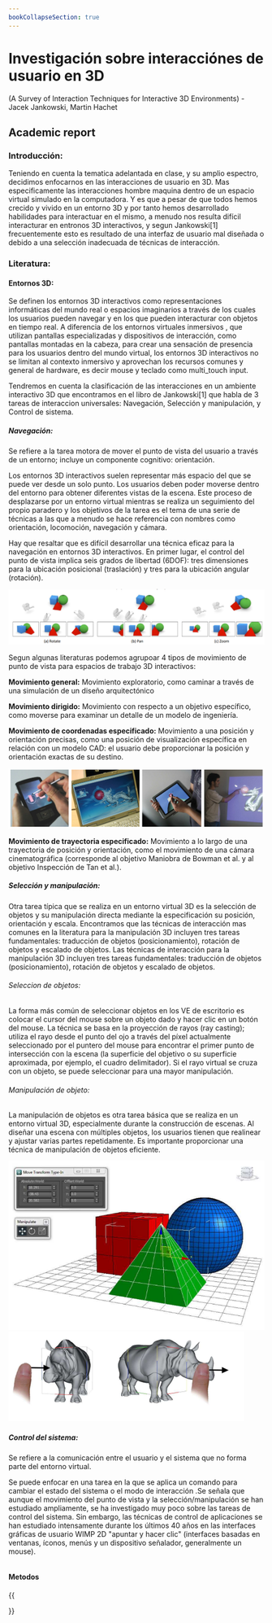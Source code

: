 ```yaml
---
bookCollapseSection: true
---
```

# Investigación sobre interacciónes de usuario en 3D
(A Survey of Interaction Techniques for Interactive 3D Environments) - Jacek Jankowski, Martin Hachet
## Academic report

### Introducción:

Teniendo en cuenta la tematica adelantada en clase, y su amplio espectro, decidimos enfocarnos en las interacciones de usuario en 3D.
Mas especificamente las interacciones hombre maquina dentro de un espacio virtual simulado en la computadora. Y es que a pesar de que todos 
hemos crecido y vivido en un entorno 3D y por tanto hemos desarrollado habilidades para interactuar en el mismo, a menudo nos resulta difícil interacturar en entronos 3D interactivos, y segun Jankowski[1] frecuentemente esto es resultado de una interfaz de usuario mal diseñada o debido a una selección inadecuada de técnicas de interacción.



### Literatura:

#### Entornos 3D:

Se definen los entornos 3D interactivos como representaciones informáticas del mundo real o espacios imaginarios a través de los cuales los usuarios pueden navegar y en los que pueden interacturar con objetos en tiempo real. A diferencia de los entornos virtuales inmersivos , que utilizan pantallas especializadas y dispositivos de interacción, como pantallas montadas en la cabeza, para crear una sensación de presencia para los usuarios dentro del mundo virtual, los entornos 3D interactivos no se limitan al contexto inmersivo y aprovechan los recursos comunes y general de hardware, es decir mouse y teclado como multi_touch input.

Tendremos en cuenta la clasificación de las interacciones en un ambiente interactivo 3D que encontramos en el libro de Jankowski[1] que habla de 3 tareas de interaccion universales: Navegación, Selección y manipulación, y Control de sistema. 

##### Navegación: 
Se refiere a la tarea motora de mover el punto de vista del usuario a través de un entorno; incluye un componente cognitivo: orientación.

Los entornos 3D interactivos suelen representar más espacio del que se puede ver desde un solo punto. Los usuarios deben poder moverse dentro del entorno para obtener diferentes vistas de la escena. Este proceso de desplazarse por un entorno virtual mientras se realiza un seguimiento del propio paradero y los objetivos de la tarea es el tema de una serie de técnicas a las que a menudo se hace referencia con nombres como orientación, locomoción, navegación y cámara.

Hay que resaltar que es difícil desarrollar una técnica eficaz para la navegación en entornos 3D interactivos. En primer lugar, el control del punto de vista implica seis grados de libertad (6DOF): tres dimensiones para la ubicación posicional (traslación) y tres para la ubicación angular (rotación).

<img src="../../../images/trees1.png"  />

Segun algunas literaturas podemos agrupoar 4 tipos de movimiento de punto de vista para espacios de trabajo 3D interactivos:

**Movimiento general:** Movimiento exploratorio, como caminar a través de una simulación de un diseño arquitectónico 

**Movimiento dirigido:** Movimiento con respecto a un objetivo específico, como moverse para examinar un detalle de un modelo de ingeniería.

**Movimiento de coordenadas especificado:**  Movimiento a una posición y orientación precisas, como una posición de visualización específica en relación con un modelo CAD: el usuario debe proporcionar la posición y orientación exactas de su destino. 

<img src="../../../images/trees2.png"  />

**Movimiento de trayectoria especificado:** Movimiento a lo largo de una trayectoria de posición y orientación, como el movimiento de una cámara cinematográfica (corresponde al objetivo Maniobra de Bowman et al. y al objetivo Inspección de Tan et al.).

##### Selección y manipulación: 
Otra tarea típica que se realiza en un entorno virtual 3D es la selección de objetos y su manipulación directa mediante la especificación su posición, orientación y escala. Encontramos que las técnicas de interacción mas comunes en la literatura para la manipulación 3D  incluyen tres tareas fundamentales: traducción de objetos (posicionamiento), rotación de objetos y escalado de objetos.
Las técnicas de interacción para la manipulación 3D incluyen tres tareas fundamentales: traducción de objetos (posicionamiento), rotación de objetos y escalado de objetos.

###### Seleccion de objetos:
La forma más común de seleccionar objetos en los VE de escritorio es colocar el cursor del mouse sobre un objeto dado y hacer clic en un botón del mouse. La técnica se basa en la proyección de rayos (ray casting); utiliza el rayo desde el punto del ojo a través del píxel actualmente seleccionado por el puntero del mouse para encontrar el primer punto de intersección con la escena (la superficie del objetivo o su superficie aproximada, por ejemplo, el cuadro delimitador). Si el rayo virtual se cruza con un objeto, se puede seleccionar para una mayor manipulación.

###### Manipulación de objeto:

La manipulación de objetos es otra tarea básica que se realiza en un entorno virtual 3D, especialmente durante la construcción de escenas. Al diseñar una escena con múltiples objetos, los usuarios tienen que realinear y ajustar varias partes repetidamente. Es importante proporcionar una técnica de manipulación de objetos eficiente.

<img src="../../../images/trees3.png"  />
<img src="../../../images/trees4.png"  />



##### Control del sistema:
Se refiere a la comunicación entre el usuario y el sistema que no forma parte del entorno virtual.

Se puede enfocar en una tarea en la que se aplica un comando para cambiar el estado del sistema o el modo de interacción .Se  señala que aunque el movimiento del punto de vista y la selección/manipulación se han estudiado ampliamente, se ha investigado muy poco sobre las tareas de control del sistema. Sin embargo, las técnicas de control de aplicaciones se han estudiado intensamente durante los últimos 40 años en las interfaces gráficas de usuario WIMP 2D "apuntar y hacer clic" (interfaces basadas en ventanas, íconos, menús y un dispositivo señalador, generalmente un mouse).
######

#### Metodos
{{<section>}}